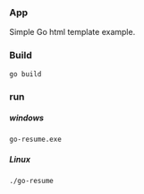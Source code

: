 ### App
Simple Go html template example.
### Build
```
go build
```
### run
##### windows
```
go-resume.exe
```
##### Linux
```
./go-resume
```
